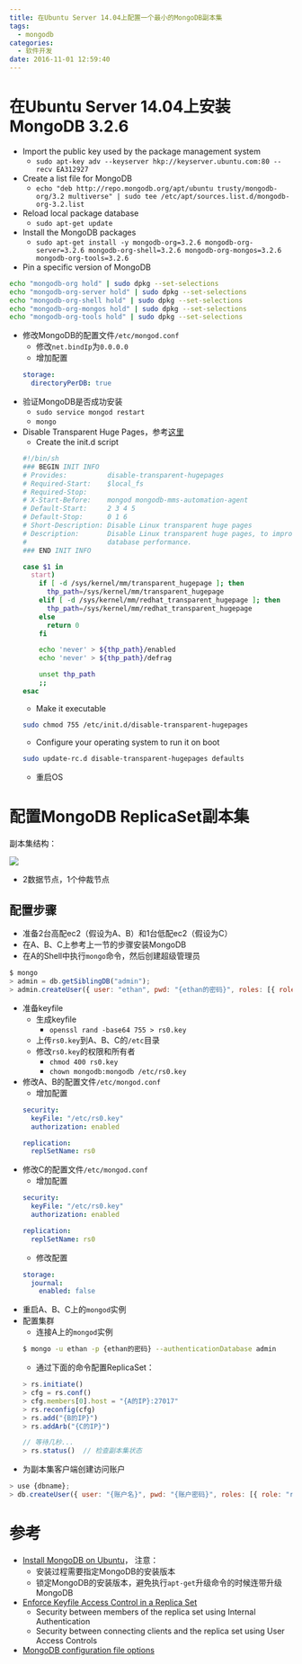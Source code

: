 ```yaml
---
title: 在Ubuntu Server 14.04上配置一个最小的MongoDB副本集
tags:
  - mongodb
categories:
  - 软件开发
date: 2016-11-01 12:59:40
---
```



# 在Ubuntu Server 14.04上安装MongoDB 3.2.6

- Import the public key used by the package management system
    - `sudo apt-key adv --keyserver hkp://keyserver.ubuntu.com:80 --recv EA312927`
- Create a list file for MongoDB
    - `echo "deb http://repo.mongodb.org/apt/ubuntu trusty/mongodb-org/3.2 multiverse" | sudo tee /etc/apt/sources.list.d/mongodb-org-3.2.list`
- Reload local package database
    - `sudo apt-get update`
- Install the MongoDB packages
    - `sudo apt-get install -y mongodb-org=3.2.6 mongodb-org-server=3.2.6 mongodb-org-shell=3.2.6 mongodb-org-mongos=3.2.6 mongodb-org-tools=3.2.6`
- Pin a specific version of MongoDB
```sh
echo "mongodb-org hold" | sudo dpkg --set-selections
echo "mongodb-org-server hold" | sudo dpkg --set-selections
echo "mongodb-org-shell hold" | sudo dpkg --set-selections
echo "mongodb-org-mongos hold" | sudo dpkg --set-selections
echo "mongodb-org-tools hold" | sudo dpkg --set-selections
```
- 修改MongoDB的配置文件`/etc/mongod.conf`
    - 修改`net.bindIp`为`0.0.0.0`
    - 增加配置
    ```yaml
    storage:
      directoryPerDB: true
    ```
- 验证MongoDB是否成功安装
    - `sudo service mongod restart`
    - `mongo`
- Disable Transparent Huge Pages，参考[这里](https://docs.mongodb.com/manual/tutorial/transparent-huge-pages/)
    - Create the init.d script
    ```sh
    #!/bin/sh
    ### BEGIN INIT INFO
    # Provides:          disable-transparent-hugepages
    # Required-Start:    $local_fs
    # Required-Stop:
    # X-Start-Before:    mongod mongodb-mms-automation-agent
    # Default-Start:     2 3 4 5
    # Default-Stop:      0 1 6
    # Short-Description: Disable Linux transparent huge pages
    # Description:       Disable Linux transparent huge pages, to improve
    #                    database performance.
    ### END INIT INFO

    case $1 in
      start)
        if [ -d /sys/kernel/mm/transparent_hugepage ]; then
          thp_path=/sys/kernel/mm/transparent_hugepage
        elif [ -d /sys/kernel/mm/redhat_transparent_hugepage ]; then
          thp_path=/sys/kernel/mm/redhat_transparent_hugepage
        else
          return 0
        fi

        echo 'never' > ${thp_path}/enabled
        echo 'never' > ${thp_path}/defrag

        unset thp_path
        ;;
    esac
    ```
    - Make it executable
    ```sh
    sudo chmod 755 /etc/init.d/disable-transparent-hugepages
    ```
    - Configure your operating system to run it on boot
    ```sh
    sudo update-rc.d disable-transparent-hugepages defaults
    ```
    - 重启OS

# 配置MongoDB ReplicaSet副本集

副本集结构：

![](https://docs.mongodb.com/manual/_images/replica-set-primary-with-secondary-and-arbiter.png)

- 2数据节点，1个仲裁节点

## 配置步骤

- 准备2台高配ec2（假设为A、B）和1台低配ec2（假设为C）
- 在A、B、C上参考上一节的步骤安装MongoDB
- 在A的Shell中执行`mongo`命令，然后创建超级管理员
```javascript
$ mongo
> admin = db.getSiblingDB("admin");
> admin.createUser({ user: "ethan", pwd: "{ethan的密码}", roles: [{ role: "root", db: "admin" }] });
```
- 准备keyfile
    - 生成keyfile
        - `openssl rand -base64 755 > rs0.key`
    - 上传`rs0.key`到A、B、C的`/etc`目录
    - 修改`rs0.key`的权限和所有者
        - `chmod 400 rs0.key`
        - `chown mongodb:mongodb /etc/rs0.key`
- 修改A、B的配置文件`/etc/mongod.conf`
    - 增加配置
    ```yaml
    security:
      keyFile: "/etc/rs0.key"
      authorization: enabled

    replication:
      replSetName: rs0
    ```
- 修改C的配置文件`/etc/mongod.conf`
    - 增加配置
    ```yaml
    security:
      keyFile: "/etc/rs0.key"
      authorization: enabled

    replication:
      replSetName: rs0
    ```
    - 修改配置
    ```yaml
    storage:
      journal:
        enabled: false
    ```
- 重启A、B、C上的`mongod`实例
- 配置集群
    - 连接A上的`mongod`实例
    ```sh
    $ mongo -u ethan -p {ethan的密码} --authenticationDatabase admin
    ```
    - 通过下面的命令配置ReplicaSet：
    ```javascript
    > rs.initiate()
    > cfg = rs.conf()
    > cfg.members[0].host = "{A的IP}:27017"
    > rs.reconfig(cfg)
    > rs.add("{B的IP}")
    > rs.addArb("{C的IP}")

    // 等待几秒...
    > rs.status()  // 检查副本集状态
    ```
- 为副本集客户端创建访问账户
```javascript
> use {dbname};
> db.createUser({ user: "{账户名}", pwd: "{账户密码}", roles: [{ role: "readWrite", db: "{dbname}" }] });
```

# 参考

- [Install MongoDB on Ubuntu](https://docs.mongodb.com/manual/tutorial/install-mongodb-on-ubuntu/)， 注意：
    - 安装过程需要指定MongoDB的安装版本
    - 锁定MongoDB的安装版本，避免执行`apt-get`升级命令的时候连带升级MongoDB
- [Enforce Keyfile Access Control in a Replica Set](https://docs.mongodb.com/manual/tutorial/enforce-keyfile-access-control-in-existing-replica-set/)
    - Security between members of the replica set using Internal Authentication
    - Security between connecting clients and the replica set using User Access Controls
- [MongoDB configuration file options](https://docs.mongodb.com/manual/reference/configuration-options/#core-options)
